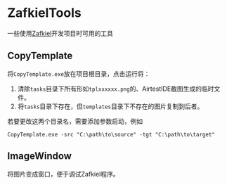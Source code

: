 # ZafkielTools

一些使用[Zafkiel](https://github.com/Aues6uen11Z/Zafkiel)开发项目时可用的工具

## CopyTemplate

将`CopyTemplate.exe`放在项目根目录，点击运行将：

1. 清除`tasks`目录下所有形如`tplxxxxxx.png`的、AirtestIDE截图生成的临时文件。
2. 将`tasks`目录下存在，但`templates`目录下不存在的图片复制到后者。

若要更改这两个目录名，需要添加参数启动，例如

```shell
CopyTemplate.exe -src "C:\path\to\source" -tgt "C:\path\to\target"
```

## ImageWindow

将图片变成窗口，便于调试Zafkiel程序。